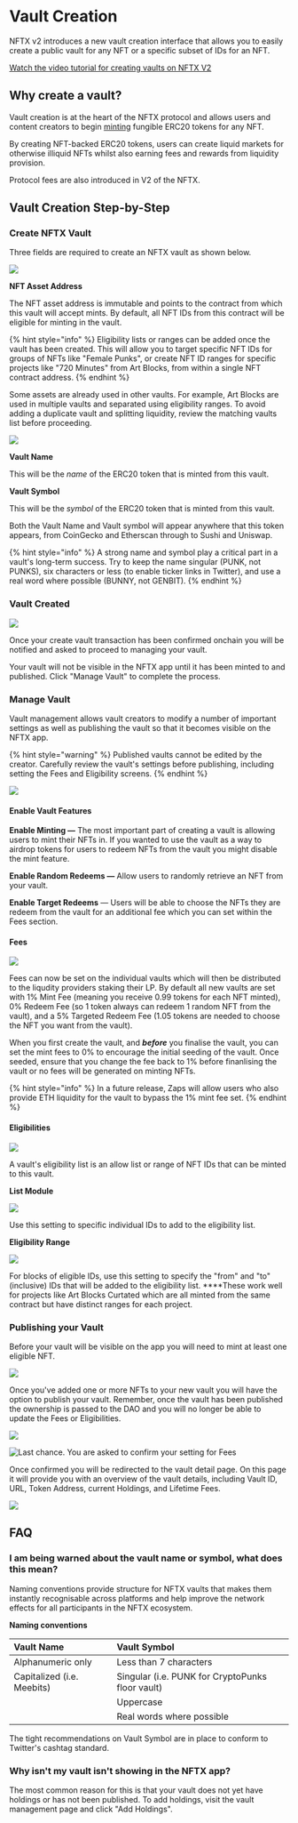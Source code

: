 # Vault Creation

NFTX v2 introduces a new vault creation interface that allows you to easily create a public vault for any NFT or a specific subset of IDs for an NFT.

[Watch the video tutorial for creating vaults on NFTX V2](https://www.youtube.com/watch?v=Yt2aU7hxMmc)

## Why create a vault?

Vault creation is at the heart of the NFTX protocol and allows users and content creators to begin [minting](minting.md) fungible ERC20 tokens for any NFT.

By creating NFT-backed ERC20 tokens, users can create liquid markets for otherwise illiquid NFTs whilst also earning fees and rewards from liquidity provision.

Protocol fees are also introduced in V2 of the NFTX.

## Vault Creation Step-by-Step

### Create NFTX Vault

Three fields are required to create an NFTX vault as shown below.

![](../.gitbook/assets/tutorial-v2-create-vault-02.png)

**NFT Asset Address**

The NFT asset address is immutable and points to the contract from which this vault will accept mints. By default, all NFT IDs from this contract will be eligible for minting in the vault.

{% hint style="info" %}
Eligibility lists or ranges can be added once the vault has been created. This will allow you to target specific NFT IDs for groups of NFTs like "Female Punks", or create NFT ID ranges for specific projects like "720 Minutes" from Art Blocks, from within a single NFT contract address.
{% endhint %}

Some assets are already used in other vaults. For example, Art Blocks are used in multiple vaults and separated using eligibility ranges. To avoid adding a duplicate vault and splitting liquidity, review the matching vaults list before proceeding.

![](../.gitbook/assets/check-matching-vaults%20%281%29.png)

**Vault Name**

This will be the _name_ of the ERC20 token that is minted from this vault.

**Vault Symbol**

This will be the _symbol_ of the ERC20 token that is minted from this vault.

Both the Vault Name and Vault symbol will appear anywhere that this token appears, from CoinGecko and Etherscan through to Sushi and Uniswap.

{% hint style="info" %}
A strong name and symbol play a critical part in a vault's long-term success. Try to keep the name singular \(PUNK, not PUNKS\), six characters or less \(to enable ticker links in Twitter\), and use a real word where possible \(BUNNY, not GENBIT\).
{% endhint %}

### Vault Created

![](../.gitbook/assets/tutorial-v2-create-vault-04.png)

Once your create vault transaction has been confirmed onchain you will be notified and asked to proceed to managing your vault.

Your vault will not be visible in the NFTX app until it has been minted to and published. Click "Manage Vault" to complete the process.

### Manage Vault

Vault management allows vault creators to modify a number of important settings as well as publishing the vault so that it becomes visible on the NFTX app.

{% hint style="warning" %}
Published vaults cannot be edited by the creator. Carefully review the vault's settings before publishing, including setting the Fees and Eligibility screens.
{% endhint %}

![](../.gitbook/assets/tutorial-v2-create-vault-05.png)

#### **Enable Vault Features**

**Enable Minting —** The most important part of creating a vault is allowing users to mint their NFTs in. If you wanted to use the vault as a way to airdrop tokens for users to redeem NFTs from the vault you might disable the mint feature.

**Enable Random Redeems —** Allow users to randomly retrieve an NFT from your vault.

**Enable Target Redeems** — Users will be able to choose the NFTs they are redeem from the vault for an additional fee which you can set within the Fees section.

#### Fees

![](../.gitbook/assets/tutorial-v2-create-vault-06.png)

Fees can now be set on the individual vaults which will then be distributed to the liqudity providers staking their LP. By default all new vaults are set with 1% Mint Fee \(meaning you receive 0.99 tokens for each NFT minted\), 0% Redeem Fee \(so 1 token always can redeem 1 random NFT from the vault\), and a 5% Targeted Redeem Fee \(1.05 tokens are needed to choose the NFT you want from the vault\).

When you first create the vault, and _**before**_ you finalise the vault, you can set the mint fees to 0% to encourage the initial seeding of the vault. Once seeded, ensure that you change the fee back to 1% before finanlising the vault or no fees will be generated on minting NFTs.

{% hint style="info" %}
In a future release, Zaps will allow users who also provide ETH liquidity for the vault to bypass the 1% mint fee set. 
{% endhint %}

#### **Eligibilities**

![](../.gitbook/assets/tutorial-v2-create-vault-07.png)

A vault's eligibility list is an allow list or range of NFT IDs that can be minted to this vault.

**List Module**

![](../.gitbook/assets/tutorial-v2-create-vault-08.png)

Use this setting to specific individual IDs to add to the eligibility list.

**Eligibility Range**

![](../.gitbook/assets/tutorial-v2-create-vault-09.png)

For blocks of eligible IDs, use this setting to specify the "from" and "to" \(inclusive\) IDs that will be added to the eligibility list. ****These work well for projects like Art Blocks Curtated which are all minted from the same contract but have distinct ranges for each project. 

### Publishing your Vault

Before your vault will be visible on the app you will need to mint at least one eligible NFT.

![](../.gitbook/assets/tutorial-v2-create-vault-12.png)

Once you've added one or more NFTs to your new vault you will have the option to publish your vault. Remember, once the vault has been published the ownership is passed to the DAO and you will no longer be able to update the Fees or Eligibilities.

![](../.gitbook/assets/tutorial-v2-create-vault-14.png)

![Last chance. You are asked to confirm your setting for Fees](../.gitbook/assets/tutorial-v2-create-vault-15.png)

Once confirmed you will be redirected to the vault detail page. On this page it will provide you with an overview of the vault details, including Vault ID, URL, Token Address, current Holdings, and Lifetime Fees.

![](../.gitbook/assets/tutorial-v2-create-vault-16.png)

## FAQ

### I am being warned about the vault name or symbol, what does this mean?

Naming conventions provide structure for NFTX vaults that makes them instantly recognisable across platforms and help improve the network effects for all participants in the NFTX ecosystem.

**Naming conventions**

| Vault Name | Vault Symbol |
| :--- | :--- |
| Alphanumeric only | Less than 7 characters |
| Capitalized \(i.e. Meebits\) | Singular \(i.e. PUNK for CryptoPunks floor vault\) |
|  | Uppercase |
|  | Real words where possible |

The tight recommendations on Vault Symbol are in place to conform to Twitter's cashtag standard.

### Why isn't my vault isn't showing in the NFTX app?

The most common reason for this is that your vault does not yet have holdings or has not been published. To add holdings, visit the vault management page and click "Add Holdings".

